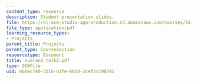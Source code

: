 ```yaml
---
content_type: resource
description: Student presentation slides.
file: https://ol-ocw-studio-app-production.s3.amazonaws.com/courses/18-996-random-matrix-theory-and-its-applications-spring-2004/666ec7405b1661fe602d2cef2c190741_numrand_talk2.pdf
file_type: application/pdf
learning_resource_types:
- Projects
parent_title: Projects
parent_type: CourseSection
resourcetype: Document
title: numrand_talk2.pdf
type: OCWFile
uid: 666ec740-5b16-61fe-602d-2cef2c190741
---
```


